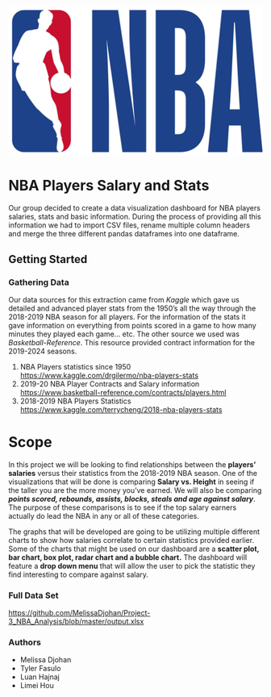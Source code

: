 ![NBA_Logo](NBA_Logo.jpg)

# NBA Players Salary and Stats

Our group decided to create a data visualization dashboard for NBA players salaries, stats and basic information. During the process of providing all this information we had to import CSV files, rename multiple column headers and merge the three different pandas dataframes into one dataframe. 

## Getting Started

### Gathering Data
Our data sources for this extraction came from *Kaggle* which gave us detailed and advanced player stats from the 1950’s  all the way through the 2018-2019 NBA season for all players. For the information of the stats it gave information on everything from points scored in a game to how many minutes they played each game… etc. The other source we used was *Basketball-Reference*. This resource provided contract information for the 2019-2024 seasons.  

1. NBA Players statistics since 1950  
https://www.kaggle.com/drgilermo/nba-players-stats
2. 2019-20 NBA Player Contracts and Salary information   
https://www.basketball-reference.com/contracts/players.html
3. 2018-2019 NBA Players Statistics   
https://www.kaggle.com/terrycheng/2018-nba-players-stats

# Scope
In this project we will be looking to find relationships between the **players’ salaries** versus their statistics from the 2018-2019  NBA season. One of the visualizations that will be done is comparing **Salary vs. Height** in seeing if the taller you are the more money you’ve earned. We will also be comparing ***points scored, rebounds, assists, blocks, steals and age against salary***. The purpose of these comparisons is to see  if the top salary earners actually do lead the NBA in any or all of these categories. 

The graphs that will be developed are going to be utilizing multiple different charts to show how salaries correlate to certain statistics provided earlier. Some of the charts that might be used on our dashboard are a **scatter plot, bar chart, box plot, radar chart and a bubble chart.** The dashboard will feature a **drop down menu** that will allow the user to pick the statistic they find interesting to compare against salary. 

### Full Data Set
https://github.com/MelissaDjohan/Project-3_NBA_Analysis/blob/master/output.xlsx

### Authors
- Melissa Djohan
- Tyler Fasulo
- Luan Hajnaj
- Limei Hou
